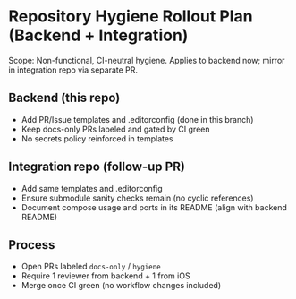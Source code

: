 # Repository Hygiene Rollout Plan (Backend + Integration)

Scope: Non-functional, CI-neutral hygiene. Applies to backend now; mirror in integration repo via separate PR.

## Backend (this repo)
- Add PR/Issue templates and .editorconfig (done in this branch)
- Keep docs-only PRs labeled and gated by CI green
- No secrets policy reinforced in templates

## Integration repo (follow-up PR)
- Add same templates and .editorconfig
- Ensure submodule sanity checks remain (no cyclic references)
- Document compose usage and ports in its README (align with backend README)

## Process
- Open PRs labeled `docs-only` / `hygiene`
- Require 1 reviewer from backend + 1 from iOS
- Merge once CI green (no workflow changes included)
